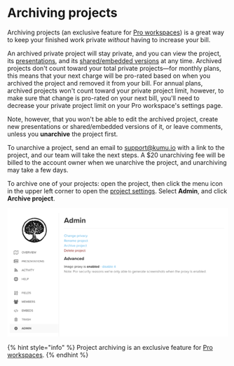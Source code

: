 # Archiving projects

Archiving projects (an exclusive feature for [Pro workspaces](/guides/pro-workspaces.md)) is a great way to keep your finished work private _without_ having to increase your bill.

An archived private project will stay private, and you can view the project, its [presentations](/guides/presentations.md), and its [shared/embedded versions](/guides/share-and-embed.md) at any time. Archived projects don't count toward your total private projects—for monthly plans, this means that your next charge will be pro-rated based on when you archived the project and removed it from your bill. For annual plans, archived projects won't count toward your private project limit, however, to make sure that change is pro-rated on your next bill, you'll need to decrease your private project limit on your Pro workspace's settings page.

Note, however, that you won't be able to edit the archived project, create new presentations or shared/embedded versions of it, or leave comments, unless you **unarchive** the project first.

To unarchive a project, send an email to [support@kumu.io](mailto:support@kumu.io) with a link to the project, and our team will take the next steps. A $20 unarchiving fee will be billed to the account owner when we unarchive the project, and unarchiving may take a few days.

To archive one of your projects: open the project, then click the menu icon <i class="fa fa-bars"></i> in the upper left corner to open the [project settings](/overview/settings.md#project-settings). Select **Admin**, and click **Archive project**.

![Admin settings](/images/admin-settings.png)

{% hint style="info" %}
Project archiving is an exclusive feature for <a class="alert-link" href="/guides/pro-workspaces.md">Pro workspaces</a>.
{% endhint %}


